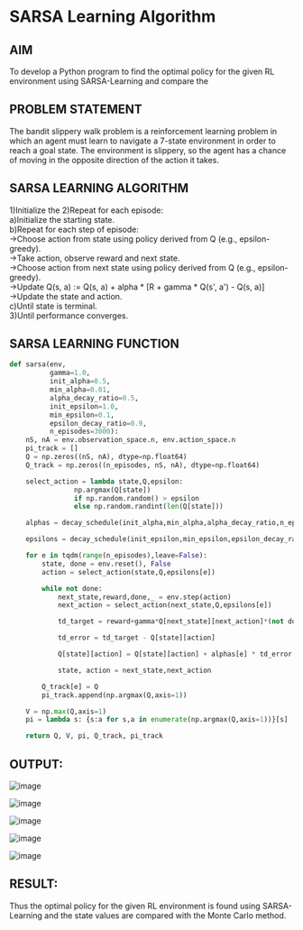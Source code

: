 # SARSA Learning Algorithm


## AIM
To develop a Python program to find the optimal policy for the given RL environment using SARSA-Learning and compare the 
## PROBLEM STATEMENT
The bandit slippery walk problem is a reinforcement learning problem in which an agent must learn to navigate a 7-state environment in order to reach a goal state. The environment is slippery, so the agent has a chance of moving in the opposite direction of the action it takes.

## SARSA LEARNING ALGORITHM
1)Initialize the
2)Repeat for each episode:<br>
     a)Initialize the starting state.<br>
     b)Repeat for each step of episode:<br>
      ->Choose action from state using policy derived from Q (e.g., epsilon-greedy).<br>
      ->Take action, observe reward and next state.<br>
      ->Choose action from next state using policy derived from Q (e.g., epsilon-greedy).<br>
      ->Update Q(s, a) := Q(s, a) + alpha * [R + gamma * Q(s', a') - Q(s, a)]<br>
      ->Update the state and action.<br>
    c)Until state is terminal.<br>
3)Until performance converges.<br>


## SARSA LEARNING FUNCTION
```python
def sarsa(env,
          gamma=1.0,
          init_alpha=0.5,
          min_alpha=0.01,
          alpha_decay_ratio=0.5,
          init_epsilon=1.0,
          min_epsilon=0.1,
          epsilon_decay_ratio=0.9,
          n_episodes=3000):
    nS, nA = env.observation_space.n, env.action_space.n
    pi_track = []
    Q = np.zeros((nS, nA), dtype=np.float64)
    Q_track = np.zeros((n_episodes, nS, nA), dtype=np.float64)

    select_action = lambda state,Q,epsilon: 
    			np.argmax(Q[state]) 
    			if np.random.random() > epsilon 
                else np.random.randint(len(Q[state]))

    alphas = decay_schedule(init_alpha,min_alpha,alpha_decay_ratio,n_episodes)

    epsilons = decay_schedule(init_epsilon,min_epsilon,epsilon_decay_ratio,n_episodes)

    for e in tqdm(range(n_episodes),leave=False):
        state, done = env.reset(), False
        action = select_action(state,Q,epsilons[e])

        while not done:
            next_state,reward,done,_ = env.step(action)
            next_action = select_action(next_state,Q,epsilons[e])

            td_target = reward+gamma*Q[next_state][next_action]*(not done)

            td_error = td_target - Q[state][action]

            Q[state][action] = Q[state][action] + alphas[e] * td_error

            state, action = next_state,next_action

        Q_track[e] = Q
        pi_track.append(np.argmax(Q,axis=1))

    V = np.max(Q,axis=1)
    pi = lambda s: {s:a for s,a in enumerate(np.argmax(Q,axis=1))}[s]

    return Q, V, pi, Q_track, pi_track
```

## OUTPUT:

![image](https://github.com/Fawziya20/sarsa-learning/assets/75235022/da87a9a0-4742-4472-99e8-8b07468fd9a2)

![image](https://github.com/Fawziya20/sarsa-learning/assets/75235022/7e854404-0cd2-4740-8e04-8c5a480b8f6f)

![image](https://github.com/Fawziya20/sarsa-learning/assets/75235022/8a4d4de3-2611-4883-a97f-46e12bef3ca9)

![image](https://github.com/Fawziya20/sarsa-learning/assets/75235022/838be182-8078-4949-b730-ccdcfb1e8e7b)

![image](https://github.com/Fawziya20/sarsa-learning/assets/75235022/7d90a6a9-d49a-4147-9d81-d571ec134b27)



## RESULT:
Thus the optimal policy for the given RL environment is found using SARSA-Learning and the state values are compared with the Monte Carlo method.
